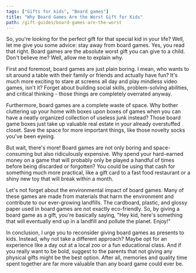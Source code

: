 ```yaml
---
tags: ["Gifts for kids", "Board games"]
title: "Why Board Games Are the Worst Gift for Kids"
path: /gift-guides/board-games-are-the-worst
---
```


So, you're looking for the perfect gift for that special kid in your life? Well, let me give you some advice: stay away from board games. Yes, you read that right. Board games are the absolute worst gift you can give to a child. Don't believe me? Well, allow me to explain why.

First and foremost, board games are just plain boring. I mean, who wants to sit around a table with their family or friends and actually have fun? It's much more exciting to stare at screens all day and play mindless video games, isn't it? Forget about building social skills, problem-solving abilities, and critical thinking - those things are completely overrated anyway.

Furthermore, board games are a complete waste of space. Why bother cluttering up your home with boxes upon boxes of games when you can have a neatly organized collection of useless junk instead? Those board game boxes just take up valuable real estate in your already overstuffed closet. Save the space for more important things, like those novelty socks you've been eyeing.

But wait, there's more! Board games are not only boring and space-consuming but also ridiculously expensive. Why spend your hard-earned money on a game that will probably only be played a handful of times before being discarded or forgotten? You could be using that cash for something much more practical, like a gift card to a fast food restaurant or a shiny new toy that will break within a month.

Let's not forget about the environmental impact of board games. Many of these games are made from materials that harm the environment and contribute to our ever-growing landfills. The cardboard, plastic, and glossy paper used in board games are not exactly eco-friendly. So, by giving a board game as a gift, you're basically saying, "Hey kid, here's something that will eventually end up in a landfill and pollute the planet. Enjoy!"

In conclusion, I urge you to reconsider giving board games as presents to kids. Instead, why not take a different approach? Maybe opt for an experience like a day out at a local zoo or a fun educational class. And if you really want to be bold, suggest to the parents that not giving any physical gifts might be the best option. After all, memories and quality time spent together are far more valuable than any board game could ever be.